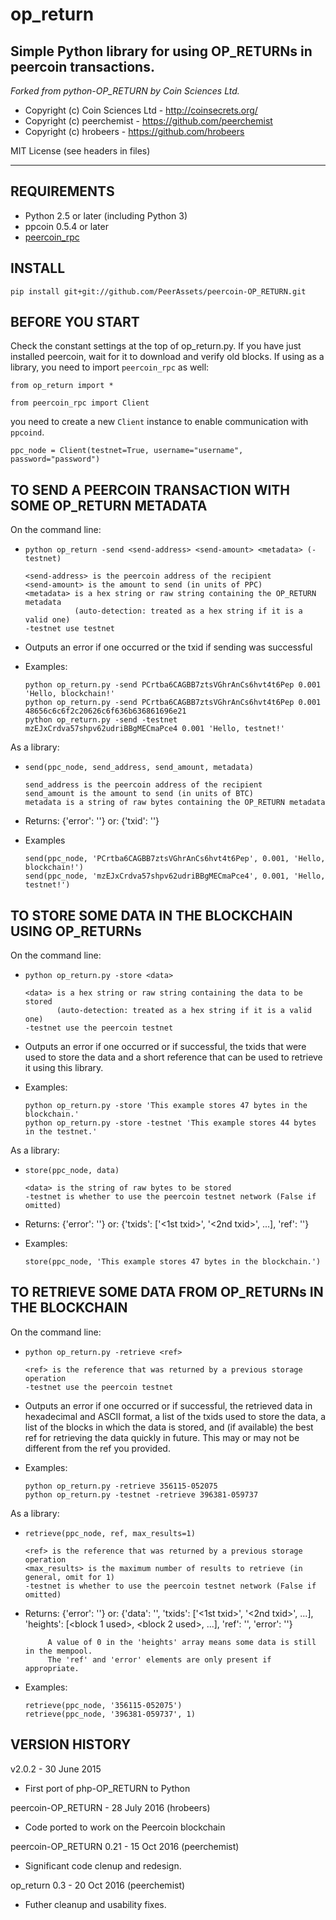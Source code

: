 # op_return

## Simple Python library for using OP_RETURNs in peercoin transactions.

*Forked from python-OP_RETURN by Coin Sciences Ltd.*

* Copyright (c) Coin Sciences Ltd - http://coinsecrets.org/
* Copyright (c) peerchemist       - https://github.com/peerchemist
* Copyright (c) hrobeers          - https://github.com/hrobeers

MIT License (see headers in files)

_____________________________________________________________________

REQUIREMENTS
------------
* Python 2.5 or later (including Python 3)
* ppcoin 0.5.4 or later
* [peercoin_rpc](https://github.com/peerchemist/peercoin_rpc)


INSTALL
---------------
`pip install git+git://github.com/PeerAssets/peercoin-OP_RETURN.git`


BEFORE YOU START
----------------
Check the constant settings at the top of op_return.py.
If you have just installed peercoin, wait for it to download and verify old blocks.
If using as a library, you need to import `peercoin_rpc` as well:

`from op_return import *`

`from peercoin_rpc import Client`

you need to create a new `Client` instance to enable communication with `ppcoind`.

`ppc_node = Client(testnet=True, username="username", password="password")`


TO SEND A PEERCOIN TRANSACTION WITH SOME OP_RETURN METADATA
-----------------------------------------------------------

On the command line:

* `python op_return -send <send-address> <send-amount> <metadata> (-testnet)`

  ```
  <send-address> is the peercoin address of the recipient
  <send-amount> is the amount to send (in units of PPC)
  <metadata> is a hex string or raw string containing the OP_RETURN metadata
             (auto-detection: treated as a hex string if it is a valid one)
  -testnet use testnet
  ```

* Outputs an error if one occurred or the txid if sending was successful

* Examples:

  ```
  python op_return.py -send PCrtba6CAGBB7ztsVGhrAnCs6hvt4t6Pep 0.001 'Hello, blockchain!'
  python op_return.py -send PCrtba6CAGBB7ztsVGhrAnCs6hvt4t6Pep 0.001 48656c6c6f2c20626c6f636b636861696e21
  python op_return.py -send -testnet mzEJxCrdva57shpv62udriBBgMECmaPce4 0.001 'Hello, testnet!'
  ```

As a library:

* `send(ppc_node, send_address, send_amount, metadata)`

  ```
  send_address is the peercoin address of the recipient
  send_amount is the amount to send (in units of BTC)
  metadata is a string of raw bytes containing the OP_RETURN metadata
  ```

* Returns: {'error': '<some error string>'}
       or: {'txid': '<sent txid>'}

* Examples

  ```
  send(ppc_node, 'PCrtba6CAGBB7ztsVGhrAnCs6hvt4t6Pep', 0.001, 'Hello, blockchain!')
  send(ppc_node, 'mzEJxCrdva57shpv62udriBBgMECmaPce4', 0.001, 'Hello, testnet!')
  ```


TO STORE SOME DATA IN THE BLOCKCHAIN USING OP_RETURNs
-----------------------------------------------------

On the command line:

* `python op_return.py -store <data>`

  ```
  <data> is a hex string or raw string containing the data to be stored
         (auto-detection: treated as a hex string if it is a valid one)
  -testnet use the peercoin testnet
  ```

* Outputs an error if one occurred or if successful, the txids that were used to store
  the data and a short reference that can be used to retrieve it using this library.

* Examples:

  ```
  python op_return.py -store 'This example stores 47 bytes in the blockchain.'
  python op_return.py -store -testnet 'This example stores 44 bytes in the testnet.'
  ```

As a library:

* `store(ppc_node, data)`
  
  ```
  <data> is the string of raw bytes to be stored
  -testnet is whether to use the peercoin testnet network (False if omitted)
  ```

* Returns: {'error': '<some error string>'}
       or: {'txids': ['<1st txid>', '<2nd txid>', ...],
            'ref': '<ref for retrieving data>'}

* Examples:

  ```
  store(ppc_node, 'This example stores 47 bytes in the blockchain.')
  ```

TO RETRIEVE SOME DATA FROM OP_RETURNs IN THE BLOCKCHAIN
-------------------------------------------------------

On the command line:

* `python op_return.py -retrieve <ref>`

  ```
  <ref> is the reference that was returned by a previous storage operation
  -testnet use the peercoin testnet
  ```

* Outputs an error if one occurred or if successful, the retrieved data in hexadecimal
  and ASCII format, a list of the txids used to store the data, a list of the blocks in
  which the data is stored, and (if available) the best ref for retrieving the data
  quickly in future. This may or may not be different from the ref you provided.

* Examples:

  ```
  python op_return.py -retrieve 356115-052075
  python op_return.py -testnet -retrieve 396381-059737
  ```

As a library:

* `retrieve(ppc_node, ref, max_results=1)`

  ```
  <ref> is the reference that was returned by a previous storage operation
  <max_results> is the maximum number of results to retrieve (in general, omit for 1)
  -testnet is whether to use the peercoin testnet network (False if omitted)
  ```

* Returns: {'error': '<some error string>'}
       or: {'data': '<raw binary data>',
            'txids': ['<1st txid>', '<2nd txid>', ...],
            'heights': [<block 1 used>, <block 2 used>, ...],
            'ref': '<best ref for retrieving data>',
            'error': '<error if data only partially retrieved>'}

           A value of 0 in the 'heights' array means some data is still in the mempool.
           The 'ref' and 'error' elements are only present if appropriate.

* Examples:

  ```
  retrieve(ppc_node, '356115-052075')
  retrieve(ppc_node, '396381-059737', 1)
  ```


VERSION HISTORY
---------------
v2.0.2 - 30 June 2015
* First port of php-OP_RETURN to Python

peercoin-OP_RETURN - 28 July 2016 (hrobeers)
* Code ported to work on the Peercoin blockchain

peercoin-OP_RETURN 0.21 - 15 Oct 2016 (peerchemist)
*  Significant code clenup and redesign.

op_return 0.3 - 20 Oct 2016 (peerchemist)
*  Futher cleanup and usability fixes.
